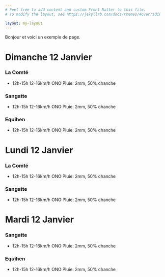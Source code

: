 ```yaml
---
# Feel free to add content and custom Front Matter to this file.
# To modify the layout, see https://jekyllrb.com/docs/themes/#overriding-theme-defaults

layout: my-layout
---
```


Bonjour et voici un exemple de page.

# Dimanche 12 Janvier

### La Comté
- 12h-15h 12-16km/h ONO Pluie: 2mm, 50% chanche
### Sangatte
- 12h-15h 12-16km/h ONO Pluie: 2mm, 50% chanche
### Equihen
- 12h-15h 12-16km/h ONO Pluie: 2mm, 50% chanche

# Lundi 12 Janvier

### La Comté
- 12h-15h 12-16km/h ONO Pluie: 2mm, 50% chanche
### Sangatte
- 12h-15h 12-16km/h ONO Pluie: 2mm, 50% chanche

# Mardi 12 Janvier

### Sangatte
- 12h-15h 12-16km/h ONO Pluie: 2mm, 50% chanche
### Equihen
- 12h-15h 12-16km/h ONO Pluie: 2mm, 50% chanche